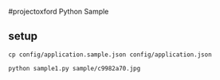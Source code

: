 #projectoxford Python Sample

## setup

```
cp config/application.sample.json config/application.json
```

```
python sample1.py sample/c9982a70.jpg
```
